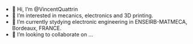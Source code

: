 - 👋 Hi, I’m @VincentQuattrin
- 👀 I’m interested in mecanics, electronics and 3D printing.
- 🌱 I’m currently stydying electronic engineering in ENSEIRB-MATMECA, Bordeaux, FRANCE.
- 💞️ I’m looking to collaborate on ...

<!---
VincentQuattrin/VincentQuattrin is a ✨ special ✨ repository because its `README.md` (this file) appears on your GitHub profile.
You can click the Preview link to take a look at your changes.
--->
